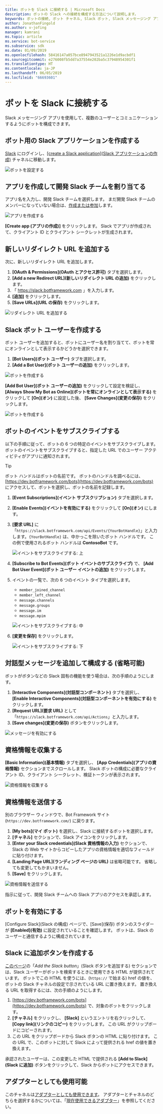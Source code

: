 ```yaml
---
title: ボットを Slack に接続する | Microsoft Docs
description: ボットの Slack への接続を構成する方法について説明します。
keywords: ボットの接続, ボット チャネル, Slack ボット, Slack メッセージング アプリ
author: JonathanFingold
ms.author: v-jofing
manager: kamrani
ms.topic: article
ms.service: bot-service
ms.subservice: sdk
ms.date: 01/09/2019
ms.openlocfilehash: 58416147a057bce8947943521a1226e1d9acbdf1
ms.sourcegitcommit: e276008fb5dd7a37554e202ba5c37948954301f1
ms.translationtype: HT
ms.contentlocale: ja-JP
ms.lasthandoff: 06/05/2019
ms.locfileid: "66693601"
---
```

# <a name="connect-a-bot-to-slack"></a>ボットを Slack に接続する

Slack メッセージング アプリを使用して、複数のユーザーとコミュニケーションするようにボットを構成できます。

## <a name="create-a-slack-application-for-your-bot"></a>ボット用の Slack アプリケーションを作成する

[Slack](https://slack.com/signin) にログインし、[[create a Slack application]\(Slack アプリケーションの作成\)](https://api.slack.com/apps) チャネルに移動します。

![ボットを設定する](~/media/channels/slack-NewApp.png)

## <a name="create-an-app-and-assign-a-development-slack-team"></a>アプリを作成して開発 Slack チームを割り当てる

アプリ名を入力し、開発 Slack チームを選択します。 まだ開発 Slack チームのメンバーになっていない場合は、[作成または参加](https://slack.com/)します。

![アプリを作成する](~/media/channels/slack-CreateApp.png)

**[Create app (アプリの作成)]** をクリックします。 Slack でアプリが作成されて、クライアント ID とクライアント シークレットが生成されます。

## <a name="add-a-new-redirect-url"></a>新しいリダイレクト URL を追加する

次に、新しいリダイレクト URL を追加します。

1. **[OAuth & Permissions]\(OAuth とアクセス許可\)** タブを選択します。
2. **[Add a new Redirect URL]\(新しいリダイレクト URL の追加\)** をクリックします。
3. 「 https://slack.botframework.com 」を入力します。
4. **[追加]** をクリックします。
5. **[Save URLs]\(URL の保存\)** をクリックします。

![リダイレクト URL を追加する](~/media/channels/slack-RedirectURL.png)

## <a name="create-a-slack-bot-user"></a>Slack ボット ユーザーを作成する

ボット ユーザーを追加すると、ボットにユーザー名を割り当てて、ボットを常にオンラインとして表示するかどうかを選択できます。

1. **[Bot Users]\(ボット ユーザー\)** タブを選択します。
2. **[Add a Bot User]\(ボット ユーザーの追加\)** をクリックします。

![ボットを作成する](~/media/channels/slack-CreateBot.png)

**[Add Bot User]\(ボット ユーザーの追加\)** をクリックして設定を検証し、 **[Always Show My Bot as Online]\(ボットを常にオンラインとして表示する\)** をクリックして **[On]\(オン\)** に設定した後、 **[Save Changes]\(変更の保存\)** をクリックします。

![ボットを作成する](~/media/channels/slack-CreateApp-AddBotUser.png)

## <a name="subscribe-to-bot-events"></a>ボットのイベントをサブスクライブする

以下の手順に従って、ボットの 6 つの特定のイベントをサブスクライブします。 ボットのイベントをサブスクライブすると、指定した URL でのユーザー アクティビティがアプリに通知されます。

> [!TIP]
> ボット ハンドルはボットの名前です。 ボットのハンドルを調べるには、[https://dev.botframework.com/bots](https://dev.botframework.com/bots) にアクセスして、ボットを選択し、ボットの名前を記録します。

1. **[Event Subscriptions]\(イベント サブスクリプション\)** タブを選択します。
2. **[Enable Events]\(イベントを有効にする\)** をクリックして **[On]\(オン\)** にします。
3. **[要求 URL]** に「`https://slack.botframework.com/api/Events/{YourBotHandle}`」と入力します。`{YourBotHandle}` は、中かっこを除いたボット ハンドルです。 この例で使用されるボット ハンドルは **ContosoBot** です。

   ![イベントをサブスクライブする: 上](~/media/channels/slack-SubscribeEvents-a.png)

4. **[Subscribe to Bot Events]\(ボット イベントのサブスクライブ\)** で、 **[Add Bot User Event]\(ボット ユーザー イベントの追加\)** をクリックします。
5. イベントの一覧で、次の 6 つのイベント タイプを選択します。
    * `member_joined_channel`
    * `member_left_channel`
    * `message.channels`
    * `message.groups`
    * `message.im`
    * `message.mpim`

   ![イベントをサブスクライブする: 中](~/media/channels/slack-SubscribeEvents-b.png)

6. **[変更を保存]** をクリックします。

   ![イベントをサブスクライブする: 下](~/media/channels/slack-SubscribeEvents-c.png)

## <a name="add-and-configure-interactive-messages-optional"></a>対話型メッセージを追加して構成する (省略可能)

ボットがボタンなどの Slack 固有の機能を使う場合は、次の手順のようにします。

1. **[Interactive Components]\(対話型コンポーネント\)** タブを選択し、 **[Enable Interactive Components]\(対話型コンポーネントを有効にする\)** をクリックします。
2. **[Request URL]\(要求 URL\)** として「`https://slack.botframework.com/api/Actions`」と入力します。
3. **[Save changes]\(変更の保存\)** ボタンをクリックします。

![メッセージを有効にする](~/media/channels/slack-MessageURL.png)

## <a name="gather-credentials"></a>資格情報を収集する

**[Basic Information]\(基本情報\)** タブを選択し、 **[App Credentials]\(アプリの資格情報\)** セクションまでスクロールします。
Slack ボットの構成に必要なクライアント ID、クライアント シークレット、検証トークンが表示されます。

![資格情報を収集する](~/media/channels/slack-AppCredentials.png)

## <a name="submit-credentials"></a>資格情報を送信する

別のブラウザー ウィンドウで、Bot Framework サイト (`https://dev.botframework.com/`) に戻ります。

1. **[My bots]\(マイ ボット\)** を選択し、Slack に接続するボットを選択します。
2. **[チャネル]** セクションで、Slack アイコンをクリックします。
3. **[Enter your Slack credentials]\(Slack 資格情報の入力\)** セクションで、Slack の Web サイトからコピーしたアプリの資格情報を適切なフィールドに貼り付けます。
4. **[Landing Page URL]\(ランディング ページの URL\)** は省略可能です。 省略しても変更してもかまいません。
5. **[Save]** をクリックします。

![資格情報を送信する](~/media/channels/slack-SubmitCredentials.png)

指示に従って、開発 Slack チームへの Slack アプリのアクセスを承認します。

## <a name="enable-the-bot"></a>ボットを有効にする

[Configure Slack]\(Slack の構成\) ページで、[Save]\(保存\) ボタンのスライダーが **[Enabled]\(有効\)** に設定されていることを確認します。
ボットは、Slack のユーザーと通信するように構成されています。

## <a name="create-an-add-to-slack-button"></a>Slack に追加ボタンを作成する

[このページ](https://api.slack.com/docs/slack-button)の「*Add the Slack button*」(Slack ボタンを追加する) セクションでは、Slack ユーザーがボットを検索するときに使用できる HTML が提供されています。
ボットでこの HTML を使うには、(`https://` で始まる) href の値を、ボットの Slack チャネルの設定で示されている URL に置き換えます。
置き換える URL を取得するには、次の手順のようにします。

1. [https://dev.botframework.com/bots](https://dev.botframework.com/bots) で、対象のボットをクリックします。
2. **[チャネル]** をクリックし、 **[Slack]** というエントリを右クリックして、 **[Copy link]\(リンクのコピー\)** をクリックします。 この URL がクリップボードにコピーされます。
3. この URL をクリップボードから Slack ボタンの HTML に貼り付けます。 この URL で、このボットに対して Slack によって提供される href の値を置き換えます。

承認されたユーザーは、この変更した HTML で提供される **[Add to Slack]\(Slack に追加\)** ボタンをクリックして、Slack からボットにアクセスできます。

## <a name="also-available-as-an-adapter"></a>アダプターとしても使用可能

このチャネルは[アダプターとしても使用できます](https://botkit.ai/docs/v4/platforms/slack.html)。 アダプターとチャネルのどちらを選択するかについては、「[現在使用できるアダプター](bot-service-channel-additional-channels.md#currently-available-adapters)」を参照してください。
